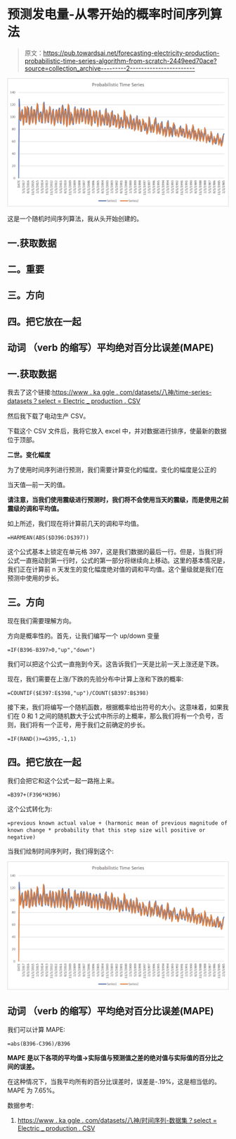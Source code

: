 # 预测发电量-从零开始的概率时间序列算法

> 原文：<https://pub.towardsai.net/forecasting-electricity-production-probabilistic-time-series-algorithm-from-scratch-2449eed70ace?source=collection_archive---------2----------------------->

![](img/375fcdd65f891d72d45a633bb923b8a6.png)

这是一个随机时间序列算法，我从头开始创建的。

## 一.获取数据

## 二。重要

## 三。方向

## 四。把它放在一起

## 动词 （verb 的缩写）平均绝对百分比误差(MAPE)

## 一.获取数据

我去了这个链接:[https://www . ka ggle . com/datasets/八神/time-series-datasets？select = Electric _ production . CSV](https://www.kaggle.com/datasets/shenba/time-series-datasets?select=Electric_Production.csv)

然后我下载了电动生产 CSV。

下载这个 CSV 文件后，我将它放入 excel 中，并对数据进行排序，使最新的数据位于顶部。

**二世。变化幅度**

为了使用时间序列进行预测，我们需要计算变化的幅度。变化的幅度是公正的

当天值—前一天的值。

**请注意，当我们使用震级进行预测时，我们将不会使用当天的震级，而是使用之前震级的调和平均值。**

如上所述，我们现在将计算前几天的调和平均值。

```
=HARMEAN(ABS($D396:D$397))
```

这个公式基本上锁定在单元格 397，这是我们数据的最后一行。但是，当我们将公式一直拖动到第一行时，公式的第一部分将继续向上移动。这里的基本情况是，我们正在计算前 n 天发生的变化幅度绝对值的调和平均值。这个量级就是我们在预测中使用的步长。

## 三。方向

现在我们需要理解方向。

方向是概率性的。首先，让我们编写一个 up/down 变量

```
=IF(B396-B397>0,"up","down")
```

我们可以把这个公式一直拖到今天。这告诉我们一天是比前一天上涨还是下跌。

现在，我们需要在上涨/下跌的先验分布中计算上涨和下跌的概率:

```
=COUNTIF($E397:E$398,"up")/COUNT($B397:B$398)
```

接下来，我们将编写一个随机函数，根据概率给出符号的大小。这意味着，如果我们在 0 和 1 之间的随机数大于公式中所示的上概率，那么我们将有一个负号，否则，我们将有一个正号，用于我们之前确定的步长。

```
=IF(RAND()>=G395,-1,1)
```

## 四。把它放在一起

我们会把它和这个公式一起一路拖上来。

```
=B397+(F396*H396)
```

这个公式转化为:

```
=previous known actual value + (harmonic mean of previous magnitude of known change * probability that this step size will positive or negative) 
```

当我们绘制时间序列时，我们得到这个:

![](img/ac46af39c9a27a5f272149e30fad05b6.png)

## 动词 （verb 的缩写）平均绝对百分比误差(MAPE)

我们可以计算 MAPE:

```
=abs(B396-C396)/B396
```

**MAPE 是以下各项的平均值→实际值与预测值之差的绝对值与实际值的百分比之间的误差。**

在这种情况下，当我平均所有的百分比误差时，误差是-.19%，这是相当低的。MAPE 为 7.65%。

数据参考:

1.  [https://www . ka ggle . com/datasets/八神/时间序列-数据集？select = Electric _ production . CSV](https://www.kaggle.com/datasets/shenba/time-series-datasets?select=Electric_Production.csv)